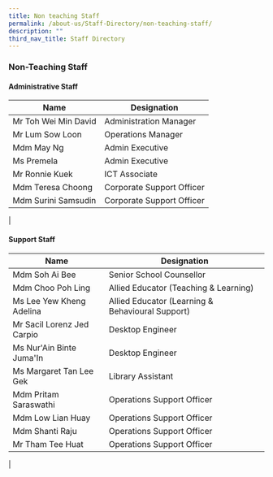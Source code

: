 ```yaml
---
title: Non teaching Staff
permalink: /about-us/Staff-Directory/non-teaching-staff/
description: ""
third_nav_title: Staff Directory
---
```

### **Non-Teaching Staff**
#### **Administrative Staff**

| Name | Designation |
|---|---|
| Mr Toh Wei Min David | Administration Manager |
| Mr Lum Sow Loon | Operations Manager |
| Mdm May Ng | Admin Executive |
| Ms Premela | Admin Executive |
| Mr Ronnie Kuek | ICT Associate |
| Mdm Teresa Choong | Corporate Support Officer |
| Mdm Surini Samsudin | Corporate Support Officer |
|

#### **Support Staff**

| Name | Designation |
|---|---|
| Mdm Soh Ai Bee  | Senior School Counsellor |
| Mdm Choo Poh Ling  | Allied Educator (Teaching & Learning) |
| Ms Lee Yew Kheng Adelina  | Allied Educator (Learning & Behavioural Support) |
| Mr Sacil Lorenz Jed Carpio | Desktop Engineer |
| Ms Nur'Ain Binte Juma'In | Desktop Engineer |
| Ms Margaret Tan Lee Gek | Library Assistant |
| Mdm Pritam Saraswathi | Operations Support Officer |
| Mdm Low Lian Huay | Operations Support Officer |
| Mdm Shanti Raju | Operations Support Officer |
| Mr Tham Tee Huat | Operations Support Officer |
|